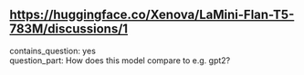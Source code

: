 ## https://huggingface.co/Xenova/LaMini-Flan-T5-783M/discussions/1

contains_question: yes  
question_part: How does this model compare to e.g. gpt2?